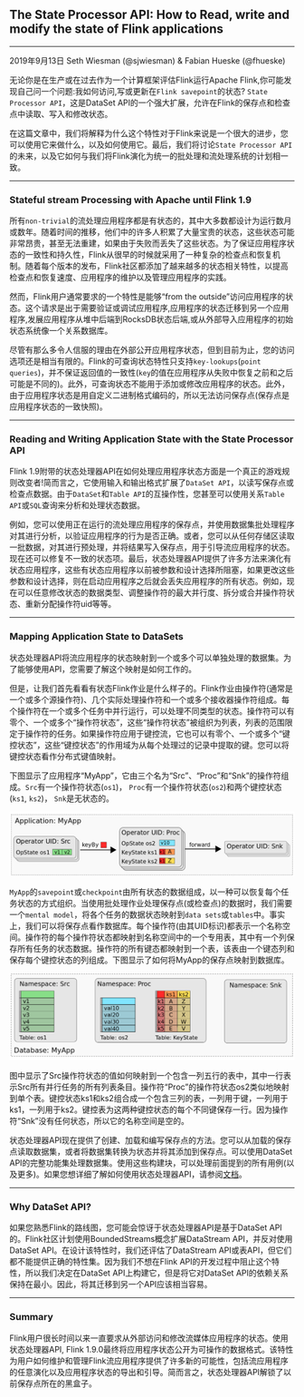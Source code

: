 ## The State Processor API: How to Read, write and modify the state of Flink applications

---

2019年9月13日 Seth Wiesman (@sjwiesman) & Fabian Hueske (@fhueske)

无论你是在生产或在过去作为一个计算框架评估Flink运行Apache Flink,你可能发现自己问一个问题:我如何访问,写或更新在`Flink savepoint`的状态? `State Processor API`，这是DataSet API的一个强大扩展，允许在Flink的保存点和检查点中读取、写入和修改状态。

在这篇文章中，我们将解释为什么这个特性对于Flink来说是一个很大的进步，您可以使用它来做什么，以及如何使用它。最后，我们将讨论`State Processor API`的未来，以及它如何与我们将Flink演化为统一的批处理和流处理系统的计划相一致。

---

### Stateful stream Processing with Apache until Flink 1.9

所有`non-trivial`的流处理应用程序都是有状态的，其中大多数都设计为运行数月或数年。随着时间的推移，他们中的许多人积累了大量宝贵的状态，这些状态可能非常昂贵，甚至无法重建，如果由于失败而丢失了这些状态。为了保证应用程序状态的一致性和持久性，Flink从很早的时候就采用了一种复杂的检查点和恢复机制。随着每个版本的发布，Flink社区都添加了越来越多的状态相关特性，以提高检查点和恢复速度、应用程序的维护以及管理应用程序的实践。

然而，Flink用户通常要求的一个特性是能够“from the outside”访问应用程序的状态。这个请求是出于需要验证或调试应用程序,应用程序的状态迁移到另一个应用程序,发展应用程序从堆中后端到RocksDB状态后端,或从外部导入应用程序的初始状态系统像一个关系数据库。

尽管有那么多令人信服的理由在外部公开应用程序状态，但到目前为止，您的访问选项还是相当有限的。Flink的可查询状态特性只支持`key-lookups`(`point queries`)，并不保证返回值的一致性(`key`的值在应用程序从失败中恢复之前和之后可能是不同的)。此外，可查询状态不能用于添加或修改应用程序的状态。此外，由于应用程序状态是用自定义二进制格式编码的，所以无法访问保存点(保存点是应用程序状态的一致快照)。

---

### Reading and Writing Application State with the State Processor API

Flink 1.9附带的状态处理器API在如何处理应用程序状态方面是一个真正的游戏规则改变者!简而言之，它使用输入和输出格式扩展了`DataSet API`，以读写保存点或检查点数据。由于`DataSet`和`Table API`的互操作性，您甚至可以使用关系`Table API`或`SQL`查询来分析和处理状态数据。

例如，您可以使用正在运行的流处理应用程序的保存点，并使用数据集批处理程序对其进行分析，以验证应用程序的行为是否正确。或者，您可以从任何存储区读取一批数据，对其进行预处理，并将结果写入保存点，用于引导流应用程序的状态。现在还可以修复不一致的状态项。最后，状态处理器API提供了许多方法来演化有状态应用程序，这些有状态应用程序以前被参数和设计选择所阻塞，如果更改这些参数和设计选择，则在启动应用程序之后就会丢失应用程序的所有状态。例如，现在可以任意修改状态的数据类型、调整操作符的最大并行度、拆分或合并操作符状态、重新分配操作符uid等等。

---

### Mapping Application State to DataSets

状态处理器API将流应用程序的状态映射到一个或多个可以单独处理的数据集。为了能够使用API，您需要了解这个映射是如何工作的。

但是，让我们首先看看有状态Flink作业是什么样子的。Flink作业由操作符(通常是一个或多个源操作符)、几个实际处理操作符和一个或多个接收器操作符组成。每个操作符在一个或多个任务中并行运行，可以处理不同类型的状态。操作符可以有零个、一个或多个“操作符状态”，这些“操作符状态”被组织为列表，列表的范围限定于操作符的任务。如果操作符应用于键控流，它也可以有零个、一个或多个“键控状态”，这些“键控状态”的作用域为从每个处理过的记录中提取的键。您可以将键控状态看作分布式键值映射。

下图显示了应用程序“MyApp”，它由三个名为“Src”、“Proc”和“Snk”的操作符组成。`Src`有一个操作符状态(`os1`)， `Proc`有一个操作符状态(`os2`)和两个键控状态(`ks1`, `ks2`)， `Snk`是无状态的。

![application-my-app-state-processor-api](../images/application-my-app-state-processor-api.png)

`MyApp`的`savepoint`或`checkpoint`由所有状态的数据组成，以一种可以恢复每个任务状态的方式组织。当使用批处理作业处理保存点(或检查点)的数据时，我们需要一个`mental model`，将各个任务的数据状态映射到`data sets`或`tables`中。事实上，我们可以将保存点看作数据库。每个操作符(由其UID标识)都表示一个名称空间。操作符的每个操作符状态都映射到名称空间中的一个专用表，其中有一个列保存所有任务的状态数据。操作符的所有键态都映射到一个表，该表由一个键态列和保存每个键控状态的列组成。下图显示了如何将MyApp的保存点映射到数据库。

![database-my-app-state-processor-api](../images/database-my-app-state-processor-api.png)

图中显示了Src操作符状态的值如何映射到一个包含一列五行的表中，其中一行表示Src所有并行任务的所有列表条目。操作符“Proc”的操作符状态os2类似地映射到单个表。键控状态ks1和ks2组合成一个包含三列的表，一列用于键，一列用于ks1，一列用于ks2。键控表为这两种键控状态的每个不同键保存一行。因为操作符“Snk”没有任何状态，所以它的名称空间是空的。

状态处理器API现在提供了创建、加载和编写保存点的方法。您可以从加载的保存点读取数据集，或者将数据集转换为状态并将其添加到保存点。可以使用DataSet API的完整功能集处理数据集。使用这些构建块，可以处理前面提到的所有用例(以及更多)。如果您想详细了解如何使用状态处理器API，请参阅[文档](https://ci.apache.org/projects/flink/flink-docs-release-1.9/dev/libs/state_processor_api.html)。

---

### Why DataSet API?

如果您熟悉Flink的路线图，您可能会惊讶于状态处理器API是基于DataSet API的。Flink社区计划使用BoundedStreams概念扩展DataStream API，并反对使用DataSet API。在设计该特性时，我们还评估了DataStream API或表API，但它们都不能提供正确的特性集。因为我们不想在Flink API的开发过程中阻止这个特性，所以我们决定在DataSet API上构建它，但是将它对DataSet API的依赖关系保持在最小。因此，将其迁移到另一个API应该相当容易。

---
### Summary

Flink用户很长时间以来一直要求从外部访问和修改流媒体应用程序的状态。使用状态处理器API, Flink 1.9.0最终将应用程序状态公开为可操作的数据格式。该特性为用户如何维护和管理Flink流应用程序提供了许多新的可能性，包括流应用程序的任意演化以及应用程序状态的导出和引导。简而言之，状态处理器API解锁了以前保存点所在的黑盒子。

